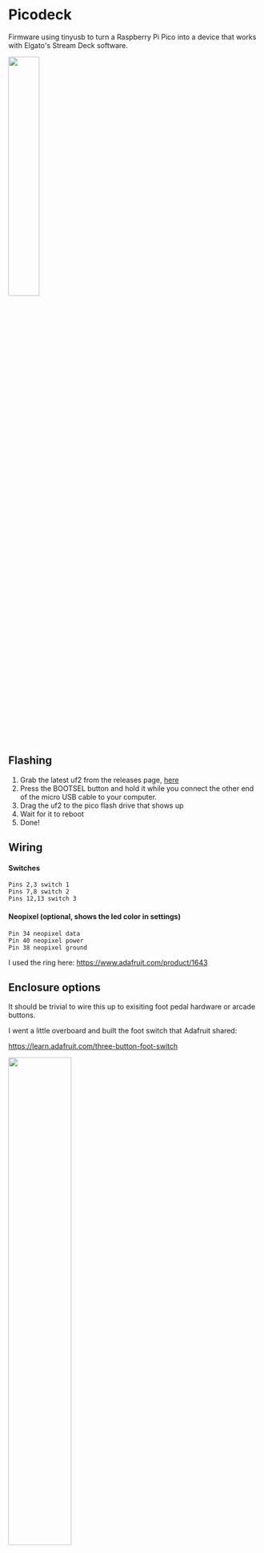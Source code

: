 # Picodeck

Firmware using tinyusb to turn a Raspberry Pi Pico into a device that works with Elgato's Stream Deck software.

<img src="https://user-images.githubusercontent.com/207897/178125108-f3028f94-14cd-44a7-9f3a-7141fb12fb62.jpg" width=35% height=35%>

## Flashing

1. Grab the latest uf2 from the releases page, [here](https://github.com/DDRBoxman/picodeck/releases)
2. Press the BOOTSEL button and hold it while you connect the other end of the micro USB cable to your computer.
3. Drag the uf2 to the pico flash drive that shows up
4. Wait for it to reboot
5. Done!

## Wiring

#### Switches
```
Pins 2,3 switch 1
Pins 7,8 switch 2
Pins 12,13 switch 3
```

#### Neopixel (optional, shows the led color in settings)
```
Pin 34 neopixel data
Pin 40 neopixel power
Pin 38 neopixel ground
```

I used the ring here:
https://www.adafruit.com/product/1643

## Enclosure options

It should be trivial to wire this up to exisiting foot pedal hardware or arcade buttons.

I went a little overboard and built the foot switch that Adafruit shared:

https://learn.adafruit.com/three-button-foot-switch

<img src="https://user-images.githubusercontent.com/207897/178125014-8a3d876b-2304-498d-8700-3da9c6ef965d.jpg" width=50% height=50%>
<img src="https://user-images.githubusercontent.com/207897/178125016-b806a085-701f-437a-9326-495bfbfd06e6.jpg" width=50% height=50%>

Pico mount here: https://github.com/DDRBoxman/picodeck/blob/main/enclosures/pedal/pi-pico-holder.stl

## Development

### Building on macOS

```
brew tap ArmMbed/homebrew-formulae
brew install arm-none-eabi
-gcc
mkdir build
cd build
cmake ..
```

## Protocol

The protocol mostly matches the existing Stream Deck devices but with a few tweaks for the pedal.

Debugger breakpoints on the RP2040 and wireshark with a real Stream Deck pedal were very helpful at figuring out how the Stream Deck software talks to the devices.

### Startup

When the software starts up it asks the device for a software version number and then a serial string, as long as both of these respond the device shows up in the Stream Deck software.

### Stream Deck Pedal

The pedal has a new command on the output endpoint to set the led color:
```
02 0b FF FF FF
       R  G  B
```

The input endpoint report for the pedal is shorter than the proper stream decks:
```
01 00 03 00 00 00 00 00
   button:   1  2  3
```

### Tools
https://github.com/todbot/mac-hid-dump

https://eleccelerator.com/usbdescreqparser/

https://github.com/todbot/hidpytoy

https://www.wireshark.org

### Resources
https://github.com/mdonoughe/streamdeck-rs

https://github.com/RudolfVonKrugstein/streamdeck-hid-rs

https://github.com/ryankurte/rust-streamdeck

https://den.dev/blog/reverse-engineering-stream-deck/

https://gist.github.com/cliffrowley/d18a9c4569537b195f2b1eb6c68469e0

